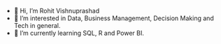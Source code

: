 - 👋 Hi, I’m Rohit Vishnuprashad
- 👀 I’m interested in Data, Business Management, Decision Making and Tech in general.
- 🌱 I’m currently learning SQL, R and Power BI.

<!---
rohitvishnuprashad/rohitvishnuprashad is a ✨ special ✨ repository because its `README.md` (this file) appears on your GitHub profile.
You can click the Preview link to take a look at your changes.
--->
